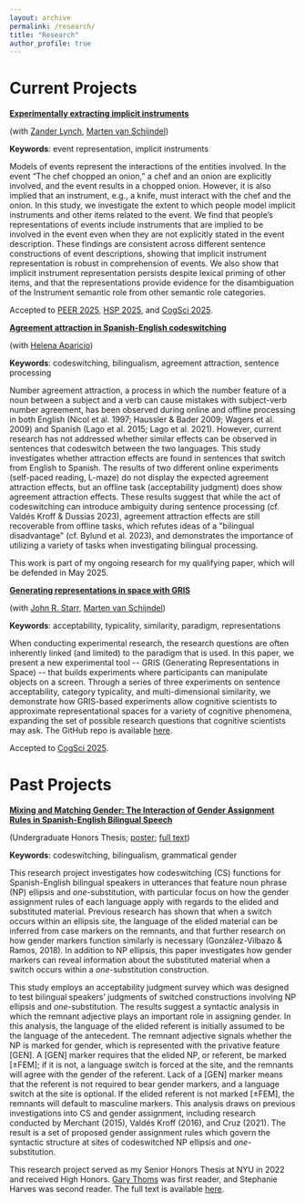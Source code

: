```yaml
---
layout: archive
permalink: /research/
title: "Research"
author_profile: true
---
```


# Current Projects
<b><ins>Experimentally extracting implicit instruments</ins></b> 

(with <a target="_blank" rel="noopener" href="https://zander-lynch.github.io/">Zander Lynch</a>, <a target="_blank" rel="noopener" href="https://vansky.github.io/">Marten van Schijndel</a>)

<b>Keywords</b>: event representation, implicit instruments

Models of events represent the interactions of the entities involved. In the event “The chef chopped an onion,” a chef and an onion are explicitly involved, and the event results in a chopped onion. However, it is also implied that an instrument, e.g., a knife, must interact with the chef and the onion. In this study, we investigate the extent to which people model implicit instruments and other items related to the event. We find that people’s representations of events include instruments that are implied to be involved in the event even when they are not explicitly stated in the event description. These findings are consistent across different sentence constructions of event descriptions, showing that implicit instrument representation is robust in comprehension of events. We also show that implicit instrument representation persists despite lexical priming of other items, and that the representations provide evidence for the disambiguation of the Instrument semantic role from other semantic role categories. 

Accepted to <a target="_blank" rel="noopener" href = "https://peer-workshop.github.io/">PEER 2025</a>, <a target="_blank" rel="noopener" href = "https://hsp2025.github.io/">HSP 2025</a>, and <a target="_blank" rel="noopener" href = "https://cognitivesciencesociety.org/cogsci-2025/">CogSci 2025</a>.

<b><ins>Agreement attraction in Spanish-English codeswitching</ins></b> 

(with <a target="_blank" rel="noopener" href="https://lime-lab-cornell.github.io/HelenaWebsite/index.html">Helena Aparicio</a>)

<b>Keywords</b>: codeswitching, bilingualism, agreement attraction, sentence processing

Number agreement attraction, a process in which the number feature of a noun between a subject and a verb can cause mistakes with subject-verb number agreement, has been observed during online and offline processing in both English (Nicol et al. 1997; Haussler & Bader 2009; Wagers et al. 2009) and Spanish (Lago et al. 2015; Lago et al. 2021). However, current research has not addressed whether similar effects can be observed in sentences that codeswitch between the two languages. This study investigates whether attraction effects are found in sentences that switch from English to Spanish. The results of two different online experiments (self-paced reading, L-maze) do not display the expected agreement attraction effects, but an offline task (acceptability judgment) does show agreement attraction effects. These results suggest that while the act of codeswitching can introduce ambiguity during sentence processing (cf. Valdés Kroff & Dussias 2023), agreement attraction effects are still recoverable from offline tasks, which refutes ideas of a "bilingual disadvantage" (cf. Bylund et al. 2023), and demonstrates the importance of utilizing a variety of tasks when investigating bilingual processing. 

This work is part of my ongoing research for my qualifying paper, which will be defended in May 2025.

<b><ins>Generating representations in space with GRIS</ins></b>

(with <a target="_blank" rel="noopener" href="https://johnstarr-ling.github.io/">John R. Starr</a>, <a target="_blank" rel="noopener" href="https://vansky.github.io/">Marten van Schijndel</a>)

<b>Keywords</b>: acceptability, typicality, similarity, paradigm, representations

When conducting experimental research, the research questions are often inherently linked (and limited) to the paradigm that is used. In this paper, we present a new experimental tool -- GRIS (Generating Representations in Space) -- that builds experiments where participants can manipulate objects on a screen. Through a series of three experiments on sentence acceptability, category typicality, and multi-dimensional similarity, we demonstrate how GRIS-based experiments allow cognitive scientists to approximate representational spaces for a variety of cognitive phenomena, expanding the set of possible research questions that cognitive scientists may ask. The GitHub repo is available <a target="_blank" rel="noopener" href="https://github.com/johnstarr-ling/gris-toolkit">here</a>.

Accepted to <a target="_blank" rel="noopener" href = "https://cognitivesciencesociety.org/cogsci-2025/">CogSci 2025</a>. 

# Past Projects 

<b><ins>Mixing and Matching Gender: The Interaction of Gender Assignment Rules in Spanish-English Bilingual Speech</ins></b> 

(Undergraduate Honors Thesis; <a target="_blank" rel="noopener" href="https://ashlynwinship.github.io/files/posters/CS-DPs-poster_CULC_URC.pdf">poster</a>; <a target="_blank" rel="noopener" href="https://as.nyu.edu/content/dam/nyu-as/linguistics/documents/Winship%20(2022)%20Honors%20Thesis.pdf">full text</a>)

<b>Keywords</b>: codeswitching, bilingualism, grammatical gender

This research project investigates how codeswitching (CS) functions for Spanish-English bilingual speakers in utterances that feature noun phrase (NP) ellipsis and <em>one</em>-substitution, with particular focus on how the gender assignment rules of each language apply with regards to the elided and substituted material. Previous research has shown that when a switch occurs within an ellipsis site, the language of the elided material can be inferred from case markers on the remnants, and that further research on how gender markers function similarly is necessary (González-Vilbazo & Ramos, 2018). In addition to NP ellipsis, this paper investigates how gender markers can reveal information about the substituted material when a switch occurs within a <em>one</em>-substitution construction. 

This study employs an acceptability judgment survey which was designed to test bilingual speakers’ judgments of switched constructions involving NP ellipsis and <em>one</em>-substitution. The results suggest a syntactic analysis in which the remnant adjective plays an important role in assigning gender. In this analysis, the language of the elided referent is initially assumed to be the language of the antecedent. The remnant adjective signals whether the NP is marked for gender, which is represented with the privative feature [GEN]. A [GEN] marker requires that the elided NP, or referent, be marked [±FEM]; if it is not, a language switch is forced at the site, and the remnants will agree with the gender of the referent. Lack of a [GEN] marker means that the referent is not required to bear gender markers, and a language switch at the site is optional. If the elided referent is not marked [±FEM], the remnants will default to masculine markers. This analysis draws on previous investigations into CS and gender assignment, including research conducted by Merchant (2015), Valdés Kroff (2016), and Cruz (2021). The result is a set of proposed gender assignment rules which govern the syntactic structure at sites of codeswitched NP ellipsis and <em>one</em>-substitution.

This research project served as my Senior Honors Thesis at NYU in 2022 and received High Honors. <a target="_blank" rel="noopener" href="https://sites.google.com/site/garythoms/">Gary Thoms</a> was first reader, and Stephanie Harves was second reader. The full text is available <a target="_blank" rel="noopener" href="https://as.nyu.edu/content/dam/nyu-as/linguistics/documents/Winship%20(2022)%20Honors%20Thesis.pdf">here</a>.
